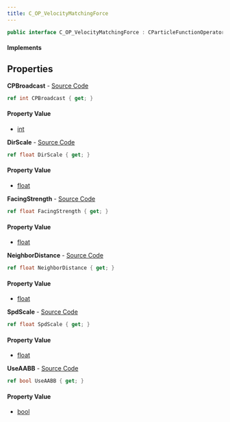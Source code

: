 ```yaml
---
title: C_OP_VelocityMatchingForce
---
```


```csharp
public interface C_OP_VelocityMatchingForce : CParticleFunctionOperator, CParticleFunction, ISchemaClass<CParticleFunction>, ISchemaClass<CParticleFunctionOperator>, ISchemaClass<C_OP_VelocityMatchingForce>, ISchemaField, ISchemaClass, INativeHandle
```

#### Implements

## Properties

**CPBroadcast** - [Source Code](https://github.com/swiftly-solution/swiftlys2/blob/master/managed/src/SwiftlyS2.Generated/Schemas/Interfaces/C_OP_VelocityMatchingForce.cs#L26)

```csharp
ref int CPBroadcast { get; }
```

#### Property Value

- [int](https://learn.microsoft.com/dotnet/api/system.int32)

**DirScale** - [Source Code](https://github.com/swiftly-solution/swiftlys2/blob/master/managed/src/SwiftlyS2.Generated/Schemas/Interfaces/C_OP_VelocityMatchingForce.cs#L16)

```csharp
ref float DirScale { get; }
```

#### Property Value

- [float](https://learn.microsoft.com/dotnet/api/system.single)

**FacingStrength** - [Source Code](https://github.com/swiftly-solution/swiftlys2/blob/master/managed/src/SwiftlyS2.Generated/Schemas/Interfaces/C_OP_VelocityMatchingForce.cs#L22)

```csharp
ref float FacingStrength { get; }
```

#### Property Value

- [float](https://learn.microsoft.com/dotnet/api/system.single)

**NeighborDistance** - [Source Code](https://github.com/swiftly-solution/swiftlys2/blob/master/managed/src/SwiftlyS2.Generated/Schemas/Interfaces/C_OP_VelocityMatchingForce.cs#L20)

```csharp
ref float NeighborDistance { get; }
```

#### Property Value

- [float](https://learn.microsoft.com/dotnet/api/system.single)

**SpdScale** - [Source Code](https://github.com/swiftly-solution/swiftlys2/blob/master/managed/src/SwiftlyS2.Generated/Schemas/Interfaces/C_OP_VelocityMatchingForce.cs#L18)

```csharp
ref float SpdScale { get; }
```

#### Property Value

- [float](https://learn.microsoft.com/dotnet/api/system.single)

**UseAABB** - [Source Code](https://github.com/swiftly-solution/swiftlys2/blob/master/managed/src/SwiftlyS2.Generated/Schemas/Interfaces/C_OP_VelocityMatchingForce.cs#L24)

```csharp
ref bool UseAABB { get; }
```

#### Property Value

- [bool](https://learn.microsoft.com/dotnet/api/system.boolean)

